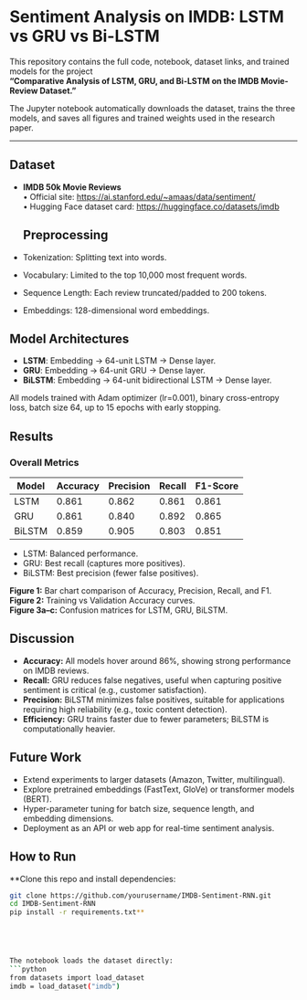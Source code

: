 # Sentiment Analysis on IMDB: LSTM vs GRU vs Bi-LSTM

This repository contains the full code, notebook, dataset links, and trained models for the project  
**“Comparative Analysis of LSTM, GRU, and Bi-LSTM on the IMDB Movie-Review Dataset.”**

The Jupyter notebook automatically downloads the dataset, trains the three models, and saves all figures and trained weights used in the research paper.

---

## Dataset
- **IMDB 50k Movie Reviews**  
  • Official site: https://ai.stanford.edu/~amaas/data/sentiment/  
  • Hugging Face dataset card: https://huggingface.co/datasets/imdb  
  ## Preprocessing

- Tokenization: Splitting text into words.
- Vocabulary: Limited to the top 10,000 most frequent words.
- Sequence Length: Each review truncated/padded to 200 tokens.
- Embeddings: 128-dimensional word embeddings.

## Model Architectures

- **LSTM**: Embedding → 64-unit LSTM → Dense layer.
- **GRU**: Embedding → 64-unit GRU → Dense layer.
- **BiLSTM**: Embedding → 64-unit bidirectional LSTM → Dense layer.

All models trained with Adam optimizer (lr=0.001), binary cross-entropy loss, batch size 64, up to 15 epochs with early stopping.

## Results

### Overall Metrics
| Model   | Accuracy | Precision | Recall | F1-Score |
|---------|----------|-----------|--------|----------|
| LSTM    | 0.861    | 0.862     | 0.861  | 0.861    |
| GRU     | 0.861    | 0.840     | 0.892  | 0.865    |
| BiLSTM  | 0.859    | 0.905     | 0.803  | 0.851    |

- LSTM: Balanced performance.  
- GRU: Best recall (captures more positives).  
- BiLSTM: Best precision (fewer false positives).  

**Figure 1:** Bar chart comparison of Accuracy, Precision, Recall, and F1.  
**Figure 2:** Training vs Validation Accuracy curves.  
**Figure 3a–c:** Confusion matrices for LSTM, GRU, BiLSTM.

## Discussion

- **Accuracy:** All models hover around 86%, showing strong performance on IMDB reviews.  
- **Recall:** GRU reduces false negatives, useful when capturing positive sentiment is critical (e.g., customer satisfaction).  
- **Precision:** BiLSTM minimizes false positives, suitable for applications requiring high reliability (e.g., toxic content detection).  
- **Efficiency:** GRU trains faster due to fewer parameters; BiLSTM is computationally heavier. 

## Future Work

- Extend experiments to larger datasets (Amazon, Twitter, multilingual).  
- Explore pretrained embeddings (FastText, GloVe) or transformer models (BERT).  
- Hyper-parameter tuning for batch size, sequence length, and embedding dimensions.  
- Deployment as an API or web app for real-time sentiment analysis.  

## How to Run

**Clone this repo and install dependencies:
```bash
git clone https://github.com/yourusername/IMDB-Sentiment-RNN.git
cd IMDB-Sentiment-RNN
pip install -r requirements.txt**





The notebook loads the dataset directly:
```python
from datasets import load_dataset
imdb = load_dataset("imdb")

